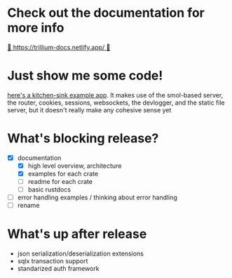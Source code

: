 # Check out the documentation for more info


[📖 https://trillium-docs.netlify.app/ 📖](https://trillium-docs.netlify.app/)

# Just show me some code!

[here's a kitchen-sink example app](https://github.com/rhizosphere/trillium/blob/main/example/src/main.rs). It makes use of the smol-based server, the router, cookies, sessions, websockets, the devlogger, and the static file server, but it doesn't really make any cohesive sense yet

# What's blocking release?
- [x] documentation
  - [x] high level overview, architecture
  - [x] examples for each crate
  - [ ] readme for each crate
  - [ ] basic rustdocs
- [ ] error handling examples / thinking about error handling
- [ ] rename

# What's up after release
* json serialization/deserialization extensions
* sqlx transaction support
* standarized auth framework
